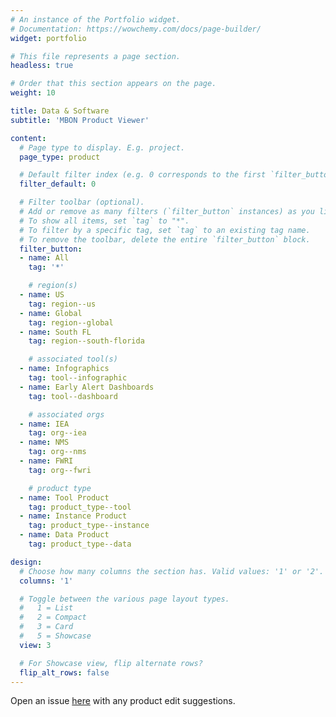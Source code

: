 ```yaml
---
# An instance of the Portfolio widget.
# Documentation: https://wowchemy.com/docs/page-builder/
widget: portfolio

# This file represents a page section.
headless: true

# Order that this section appears on the page.
weight: 10

title: Data & Software
subtitle: 'MBON Product Viewer'

content:
  # Page type to display. E.g. project.
  page_type: product

  # Default filter index (e.g. 0 corresponds to the first `filter_button` instance below).
  filter_default: 0

  # Filter toolbar (optional).
  # Add or remove as many filters (`filter_button` instances) as you like.
  # To show all items, set `tag` to "*".
  # To filter by a specific tag, set `tag` to an existing tag name.
  # To remove the toolbar, delete the entire `filter_button` block.
  filter_button:
  - name: All
    tag: '*'

    # region(s)
  - name: US
    tag: region--us
  - name: Global
    tag: region--global
  - name: South FL
    tag: region--south-florida

    # associated tool(s)
  - name: Infographics
    tag: tool--infographic
  - name: Early Alert Dashboards
    tag: tool--dashboard

    # associated orgs
  - name: IEA
    tag: org--iea
  - name: NMS
    tag: org--nms
  - name: FWRI
    tag: org--fwri

    # product type
  - name: Tool Product
    tag: product_type--tool
  - name: Instance Product
    tag: product_type--instance
  - name: Data Product
    tag: product_type--data

design:
  # Choose how many columns the section has. Valid values: '1' or '2'.
  columns: '1'

  # Toggle between the various page layout types.
  #   1 = List
  #   2 = Compact
  #   3 = Card
  #   5 = Showcase
  view: 3

  # For Showcase view, flip alternate rows?
  flip_alt_rows: false
---
```


Open an issue [here](https://github.com/marinebon/www_marinebon2/issues) with any product edit suggestions.

<script> /* This code snipped colorizes the tag filter buttons * by assuming that tag strings have prefixes of the format * `{tag_group}--{tag_name}`. * E.g.: `region--usa` and `region-brazil`. * This feature originally proposed in * https://github.com/marinebon/www_marinebon2/issues/43 . */ // === The colors for each tag group: // colors generated using https://colors.muz.li/color-palette-generator/013088 // with "primary" color from https://github.com/marinebon/www_marinebon2/blob/master/data/themes/mbon_theme.toml // as initial input. const REGION_COLOR = '#01375f' const ORGANIZATION_COLOR = '#141488' const TOOL_COLOR = '#01884e' const TYPE_COLOR = '#015f37' // === The jquery selector statements for each prefix & color pair: $("[data-filter^='.js-id-region--']"). css('background-color', REGION_COLOR); $("[data-filter^='.js-id-org--']"). css('background-color', ORGANIZATION_COLOR); $("[data-filter^='.js-id-tool--']"). css('background-color', TYPE_COLOR); $("[data-filter^='.js-id-product_type--']"). css('background-color', 'yellow'); </script> 
